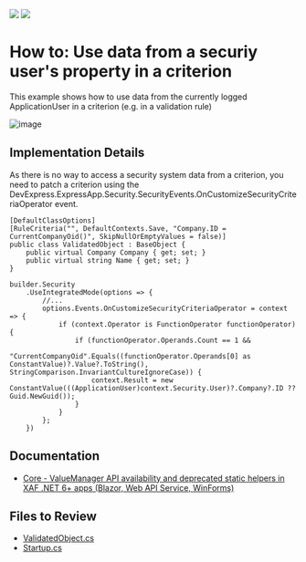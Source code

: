 <!-- default badges list -->
[![](https://img.shields.io/badge/Open_in_DevExpress_Support_Center-FF7200?style=flat-square&logo=DevExpress&logoColor=white)](https://supportcenter.devexpress.com/ticket/details/E3945)
[![](https://img.shields.io/badge/📖_How_to_use_DevExpress_Examples-e9f6fc?style=flat-square)](https://docs.devexpress.com/GeneralInformation/403183)
<!-- default badges end -->

# How to: Use data from a securiy user's property in a criterion

This example shows how to use data from the currently logged ApplicationUser in a criterion (e.g. in a validation rule)


![image](https://github.com/DevExpress-Examples/XAF_how-to-create-a-custom-function-criteria-operator-e3945/assets/14300209/979f25d7-23d3-4f60-a30f-18e61f8e0d7b)

## Implementation Details

As there is no way to access a security system data from a criterion, you need to patch a criterion using the DevExpress.ExpressApp.Security.SecurityEvents.OnCustomizeSecurityCriteriaOperator event. 

```cs{2}
[DefaultClassOptions]
[RuleCriteria("", DefaultContexts.Save, "Company.ID = CurrentCompanyOid()", SkipNullOrEmptyValues = false)]
public class ValidatedObject : BaseObject {
    public virtual Company Company { get; set; }
    public virtual string Name { get; set; }
}

```

```cs{4-12}
builder.Security
    .UseIntegratedMode(options => {
        //...    
        options.Events.OnCustomizeSecurityCriteriaOperator = context => {
            if (context.Operator is FunctionOperator functionOperator) {
                if (functionOperator.Operands.Count == 1 &&
                    "CurrentCompanyOid".Equals((functionOperator.Operands[0] as ConstantValue)?.Value?.ToString(), StringComparison.InvariantCultureIgnoreCase)) {
                    context.Result = new ConstantValue(((ApplicationUser)context.Security.User)?.Company?.ID ?? Guid.NewGuid());
                }
            }
        };
    })
```


## Documentation

- [Core - ValueManager API availability and deprecated static helpers in XAF .NET 6+ apps (Blazor, Web API Service, WinForms)](https://supportcenter.devexpress.com/ticket/details/t1121273/core-valuemanager-api-availability-and-deprecated-static-helpers-in-xaf-net-6-apps)


## Files to Review

- [ValidatedObject.cs](CS/EF/CustomOperatorEF/CustomOperatorEF.Module/BusinessObjects/ValidatedObject.cs)
- [Startup.cs](CS/EF/CustomOperatorEF/CustomOperatorEF.Blazor.Server/Startup.cs)

